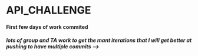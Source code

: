 # API_CHALLENGE

#### First few days of work commited

##### lots of group and TA work to get the mant iterations that I will get better at pushing to have multiple commits -->
